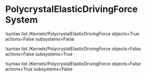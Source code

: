 <!-- MOOSE Documentation Stub: Remove this when content is added. -->


# PolycrystalElasticDrivingForce System

!syntax list /Kernels/PolycrystalElasticDrivingForce objects=True actions=False subsystems=False

!syntax list /Kernels/PolycrystalElasticDrivingForce objects=False actions=False subsystems=True

!syntax list /Kernels/PolycrystalElasticDrivingForce objects=False actions=True subsystems=False

